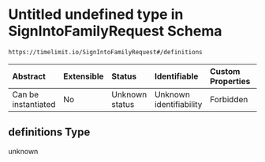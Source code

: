 # Untitled undefined type in SignIntoFamilyRequest Schema

```txt
https://timelimit.io/SignIntoFamilyRequest#/definitions
```

| Abstract            | Extensible | Status         | Identifiable            | Custom Properties | Additional Properties | Access Restrictions | Defined In                                                                                      |
| :------------------ | :--------- | :------------- | :---------------------- | :---------------- | :-------------------- | :------------------ | :---------------------------------------------------------------------------------------------- |
| Can be instantiated | No         | Unknown status | Unknown identifiability | Forbidden         | Allowed               | none                | [SignIntoFamilyRequest.schema.json\*](SignIntoFamilyRequest.schema.json "open original schema") |

## definitions Type

unknown

